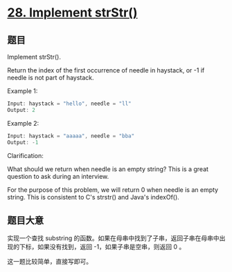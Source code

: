 # [28. Implement strStr()](https://leetcode.com/problems/implement-strstr/)

## 题目

Implement strStr().

Return the index of the first occurrence of needle in haystack, or -1 if needle is not part of haystack.


Example 1:

```c
Input: haystack = "hello", needle = "ll"
Output: 2
```

Example 2:

```c
Input: haystack = "aaaaa", needle = "bba"
Output: -1
```

Clarification:  

What should we return when needle is an empty string? This is a great question to ask during an interview.

For the purpose of this problem, we will return 0 when needle is an empty string. This is consistent to C's strstr() and Java's indexOf().

## 题目大意


实现一个查找 substring 的函数。如果在母串中找到了子串，返回子串在母串中出现的下标，如果没有找到，返回 -1，如果子串是空串，则返回 0 。

这一题比较简单，直接写即可。













